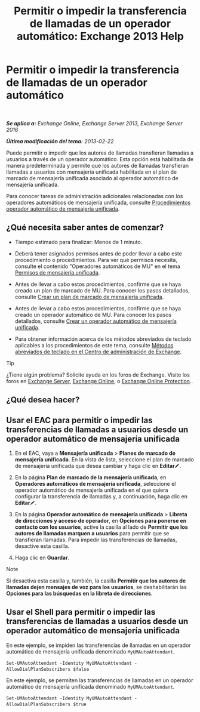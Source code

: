 ﻿---
title: 'Permitir o impedir la transferencia de llamadas de un operador automático: Exchange 2013 Help'
TOCTitle: Permitir o impedir la transferencia de llamadas de un operador automático
ms:assetid: ca961cc8-cc24-4e05-b72d-79979c155cf9
ms:mtpsurl: https://technet.microsoft.com/es-es/library/Ee423558(v=EXCHG.150)
ms:contentKeyID: 52061937
ms.date: 05/22/2018
mtps_version: v=EXCHG.150
ms.translationtype: MT
---

# Permitir o impedir la transferencia de llamadas de un operador automático

 

_**Se aplica a:** Exchange Online, Exchange Server 2013, Exchange Server 2016_

_**Última modificación del tema:** 2013-02-22_

Puede permitir o impedir que los autores de llamadas transfieran llamadas a usuarios a través de un operador automático. Esta opción está habilitada de manera predeterminada y permite que los autores de llamadas transfieran llamadas a usuarios con mensajería unificada habilitada en el plan de marcado de mensajería unificada asociado al operador automático de mensajería unificada.

Para conocer tareas de administración adicionales relacionadas con los operadores automáticos de mensajería unificada, consulte [Procedimientos operador automático de mensajería unificada](um-auto-attendant-procedures-exchange-2013-help.md).

## ¿Qué necesita saber antes de comenzar?

  - Tiempo estimado para finalizar: Menos de 1 minuto.

  - Deberá tener asignados permisos antes de poder llevar a cabo este procedimiento o procedimientos. Para ver qué permisos necesita, consulte el contenido "Operadores automáticos de MU" en el tema [Permisos de mensajería unificada](unified-messaging-permissions-exchange-2013-help.md).

  - Antes de llevar a cabo estos procedimientos, confirme que se haya creado un plan de marcado de MU. Para conocer los pasos detallados, consulte [Crear un plan de marcado de mensajería unificada](create-a-um-dial-plan-exchange-2013-help.md).

  - Antes de llevar a cabo estos procedimientos, confirme que se haya creado un operador automático de MU. Para conocer los pasos detallados, consulte [Crear un operador automático de mensajería unificada](create-a-um-auto-attendant-exchange-2013-help.md).

  - Para obtener información acerca de los métodos abreviados de teclado aplicables a los procedimientos de este tema, consulte [Métodos abreviados de teclado en el Centro de administración de Exchange](keyboard-shortcuts-in-the-exchange-admin-center-exchange-online-protection-help.md).


> [!TIP]
> ¿Tiene algún problema? Solicite ayuda en los foros de Exchange. Visite los foros en <A href="https://go.microsoft.com/fwlink/p/?linkid=60612">Exchange Server</A>, <A href="https://go.microsoft.com/fwlink/p/?linkid=267542">Exchange Online</A>, o <A href="https://go.microsoft.com/fwlink/p/?linkid=285351">Exchange Online Protection</A>..



## ¿Qué desea hacer?

## Usar el EAC para permitir o impedir las transferencias de llamadas a usuarios desde un operador automático de mensajería unificada

1.  En el EAC, vaya a **Mensajería unificada** \> **Planes de marcado de mensajería unificada**. En la vista de lista, seleccione el plan de marcado de mensajería unificada que desea cambiar y haga clic en **Editar**![Icono Editar](images/Bb124582.6f53ccb2-1f13-4c02-bea0-30690e6ea71d(EXCHG.150).gif "Icono Editar").

2.  En la página **Plan de marcado de la mensajería unificada**, en **Operadores automáticos de mensajería unificada**, seleccione el operador automático de mensajería unificada en el que quiera configurar la transferencia de llamadas y, a continuación, haga clic en **Editar**![Icono Editar](images/Bb124582.6f53ccb2-1f13-4c02-bea0-30690e6ea71d(EXCHG.150).gif "Icono Editar").

3.  En la página **Operador automático de mensajería unificada** \> **Libreta de direcciones y acceso de operador**, en **Opciones para ponerse en contacto con los usuarios**, active la casilla al lado de **Permitir que los autores de llamadas marquen a usuarios** para permitir que se transfieran llamadas. Para impedir las transferencias de llamadas, desactive esta casilla.

4.  Haga clic en **Guardar**.


> [!NOTE]
> Si desactiva esta casilla y, también, la casilla <STRONG>Permitir que los autores de llamadas dejen mensajes de voz para los usuarios</STRONG>, se deshabilitarán las <STRONG>Opciones para las búsquedas en la libreta de direcciones</STRONG>.



## Usar el Shell para permitir o impedir las transferencias de llamadas a usuarios desde un operador automático de mensajería unificada

En este ejemplo, se impiden las transferencias de llamadas en un operador automático de mensajería unificada denominado `MyUMAutoAttendant`.

    Set-UMAutoAttendant -Identity MyUMAutoAttendant -AllowDialPlanSubscribers $false

En este ejemplo, se permiten las transferencias de llamadas en un operador automático de mensajería unificada denominado `MyUMAutoAttendant`.

    Set-UMAutoAttendant -Identity MyUMAutoAttendant -AllowDialPlanSubscribers $true

